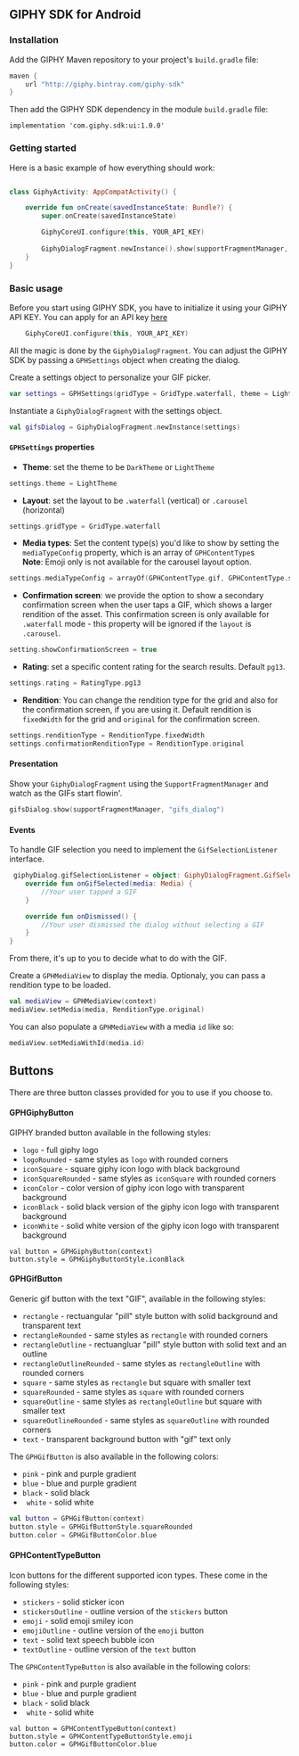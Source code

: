 ## GIPHY SDK for Android

### Installation

Add the GIPHY Maven repository to your project's ```build.gradle``` file: 
 
``` gradle
maven {
    url "http://giphy.bintray.com/giphy-sdk"
}
```

Then add the GIPHY SDK dependency in the module ```build.gradle``` file:
```
implementation 'com.giphy.sdk:ui:1.0.0'
``` 
    
### Getting started
Here is a basic example of how everything should work:

```kotlin

class GiphyActivity: AppCompatActivity() {

    override fun onCreate(savedInstanceState: Bundle?) {
        super.onCreate(savedInstanceState)

        GiphyCoreUI.configure(this, YOUR_API_KEY)
        
        GiphyDialogFragment.newInstance().show(supportFragmentManager, "giphy_dialog")
    }
}
```

### Basic usage

Before you start using GIPHY SDK, you have to initialize it using your GIPHY API KEY. You can apply for an API key [here](https://developers.giphy.com/dashboard/)

```kotlin
    GiphyCoreUI.configure(this, YOUR_API_KEY)
```

All the magic is done by the `GiphyDialogFragment`. You can adjust the GIPHY SDK by passing a `GPHSettings` object when creating the dialog.

Create a settings object to personalize your GIF picker. 
``` kotlin 
var settings = GPHSettings(gridType = GridType.waterfall, theme = LightTheme, dimBackground = true)
``` 

Instantiate a `GiphyDialogFragment` with the settings object.

``` kotlin
val gifsDialog = GiphyDialogFragment.newInstance(settings)
```

#### `GPHSettings` properties

- **Theme**: set the theme to be `DarkTheme` or `LightTheme`
```kotlin
settings.theme = LightTheme
```

- **Layout**: set the layout to be `.waterfall` (vertical) or `.carousel` (horizontal) 
```kotlin
settings.gridType = GridType.waterfall
```

- **Media types**: Set the content type(s) you'd like to show by setting the `mediaTypeConfig` property, which is an array of `GPHContentType`s 
<br> **Note**: Emoji only is not available for the carousel layout option. 
```kotlin
settings.mediaTypeConfig = arrayOf(GPHContentType.gif, GPHContentType.sticker, GPHContentType.text, GPHContentType.emoji)
```

- **Confirmation screen**:  we provide the option to show a secondary confirmation screen when the user taps a GIF, which shows a larger rendition of the asset.
This confirmation screen is only available for `.waterfall` mode - this property will be ignored if the `layout` is `.carousel`. 
```kotlin
setting.showConfirmationScreen = true 
```

- **Rating**: set a specific content rating for the search results. Default `pg13`.
```kotlin
settings.rating = RatingType.pg13
```

- **Rendition**:  You can change the rendition type for the grid and also for the confirmation screen, if you are using it.  Default rendition is  `fixedWidth` for the grid and `original` for the confirmation screen.
```kotlin
settings.renditionType = RenditionType.fixedWidth
settings.confirmationRenditionType = RenditionType.original 
```


#### Presentation 
Show your `GiphyDialogFragment` using the `SupportFragmentManager` and watch as the GIFs start flowin'.

```kotlin
gifsDialog.show(supportFragmentManager, "gifs_dialog")
```

#### Events 
To handle GIF selection you need to implement the `GifSelectionListener` interface.
``` kotlin
 giphyDialog.gifSelectionListener = object: GiphyDialogFragment.GifSelectionListener {
    override fun onGifSelected(media: Media) {
        //Your user tapped a GIF
    }

    override fun onDismissed() {
        //Your user dismissed the dialog without selecting a GIF
    }
}
```


From there, it's up to you to decide what to do with the GIF. 

Create a `GPHMediaView` to display the media. Optionaly, you can pass a rendition type to be loaded.

```kotlin
val mediaView = GPHMediaView(context)
mediaView.setMedia(media, RenditionType.original)
```
You can also populate a `GPHMediaView` with a media `id` like so: 
```kotlin
mediaView.setMediaWithId(media.id)  
```

## Buttons

There are three button classes provided for you to use if you choose to.

#### GPHGiphyButton

GIPHY branded button available in the following styles:

- `logo` - full giphy logo
- `logoRounded` - same styles as `logo` with rounded corners
- `iconSquare` - square giphy icon logo with black background
- `iconSquareRounded` - same styles as `iconSquare` with rounded corners
- `iconColor` - color version of giphy icon logo with transparent background
- `iconBlack` - solid black version of the giphy icon logo with transparent background
- `iconWhite` - solid white version of the giphy icon logo with transparent background

```
val button = GPHGiphyButton(context)
button.style = GPHGiphyButtonStyle.iconBlack
```


#### GPHGifButton

Generic gif button with the text "GIF", available in the following styles:

- `rectangle` - rectuangular "pill" style button with solid background and transparent text
- `rectangleRounded` - same styles as `rectangle` with rounded corners
- `rectangleOutline` - rectuangluar "pill" style button with solid text and an outline
- `rectangleOutlineRounded` - same styles as `rectangleOutline` with rounded corners
- `square` - same styles as `rectangle` but square with smaller text
- `squareRounded` - same styles as `square` with rounded corners
- `squareOutline` - same styles as `rectangleOutline` but square with smaller text
- `squareOutlineRounded` - same styles as `squareOutline` with rounded corners
- `text` - transparent background button with "gif" text only

The `GPHGifButton` is also available in the following colors:

- `pink` - pink and purple gradient
- `blue` - blue and purple gradient
- `black` - solid black
- ` white` - solid white

``` kotlin
val button = GPHGifButton(context)
button.style = GPHGifButtonStyle.squareRounded
button.color = GPHGifButtonColor.blue
```


#### GPHContentTypeButton

Icon buttons for the different supported icon types. These come in the following styles:

- `stickers` - solid sticker icon
- `stickersOutline` - outline version of the `stickers` button
- `emoji` - solid emoji smiley icon
- `emojiOutline` - outline version of the `emoji` button
- `text` - solid text speech bubble icon
- `textOutline` - outline version of the `text` button

The `GPHContentTypeButton` is also available in the following colors:

- `pink` - pink and purple gradient
- `blue` - blue and purple gradient
- `black` - solid black
- ` white` - solid white

```
val button = GPHContentTypeButton(context)
button.style = GPHContentTypeButtonStyle.emoji
button.color = GPHGifButtonColor.blue
```
